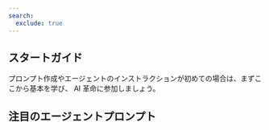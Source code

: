 ```yaml
---
search:
  exclude: true
---
```

## スタートガイド
プロンプト作成やエージェントのインストラクションが初めての場合は、まずここから基本を学び、 AI 革命に参加しましょう。

<cc-card-grid gap="1rem">
    <cc-card title="エージェント インストラクション ラボ" description="エージェントのインストラクションを改善する（初級）" href="https://microsoft.github.io/copilot-camp/pages/copilot-instructions/beginner-agent/"></cc-card>
    <cc-card title="プロンプト ライブラリ" description="参考になるサンプルを調査" href="https://github.com/pnp/copilot-prompts/tree/main/samples"></cc-card>
</cc-card-grid>

## 注目のエージェントプロンプト 
<cc-card-grid gap="1rem">
<cc-card 
    title="特定ニュース調査エージェント" 
    description="特定のテーマに関する記事調査に特化したエージェントを作成し、業務インテリジェンスを向上させます。" 
    href="https://github.com/pnp/copilot-prompts/tree/main/samples/agent-instructions/specific-research-agent"
    image="https://raw.githubusercontent.com/pnp/copilot-prompts/refs/heads/main/samples/agent-instructions/specific-research-agent/assets/demo.png">
</cc-card>
<cc-card 
    title="Promptly - 明確なガイダンスで優れた AI プロンプトを作成" 
    description="ユーザーが AI システム向けの効果的で魅力的なプロンプトを作成できるよう支援する AI トレーニング アシスタントです。" 
    href="https://github.com/pnp/copilot-prompts/blob/main/samples/agent-instructions/prompt-assistance/"
    image="../../assets/images/copilot-instructions/featured-agents/promptly.png">
</cc-card>
</cc-card-grid>